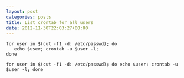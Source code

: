 ```yaml
---
layout: post
categories: posts
title: List crontab for all users
date: 2012-11-30T22:03:27+00:00
---
```


```
for user in $(cut -f1 -d: /etc/passwd); do 
   echo $user; crontab -u $user -l; 
done
```

`for user in $(cut -f1 -d: /etc/passwd); do echo $user; crontab -u $user -l; done`